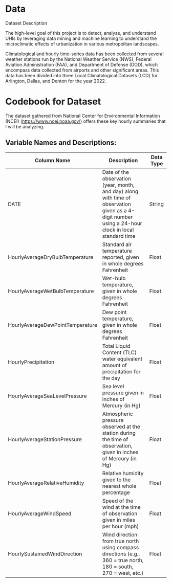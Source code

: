 # Data
Dataset Description

The high-level goal of this project is to detect, analyze, and understand UHIs by leveraging data mining and machine learning to understand the microclimatic effects of urbanization in various metropolitan landscapes.

Climatological and hourly time-series data has been collected from several weather stations run by the National Weather Service (NWS), Federal Aviation Administration (FAA), and Department of Defense (DOD), which encompass data collected from airports and other significant areas. This data has been divided into three Local Climatological Datasets (LCD) for Arlington, Dallas, and Denton for the year 2022.


# Codebook for Dataset
The dataset gathered from National Center for Environmental Information (NCEI) (https://www.ncei.noaa.gov/) offers these key hourly summaries that I will be analyzing.

## Variable Names and Descriptions:
| Column Name                        | Description                                                                                                               | Data Type    |
|------------------------------------|---------------------------------------------------------------------------------------------------------------------------|--------------|
| DATE                               | Date of the observation (year, month, and day) along with time of observation given as a 4-digit number using a 24-hour clock in local standard time | String       |
| HourlyAverageDryBulbTemperature    | Standard air temperature reported, given in whole degrees Fahrenheit                                                        | Float        |
| HourlyAverageWetBulbTemperature    | Wet-bulb temperature, given in whole degrees Fahrenheit                                                                    | Float        |
| HourlyAverageDewPointTemperature   | Dew point temperature, given in whole degrees Fahrenheit                                                                   | Float        |
| HourlyPrecipitation                 | Total Liquid Content (TLC) water equivalent amount of precipitation for the day                                            | Float        |
| HourlyAverageSeaLevelPressure       | Sea level pressure given in inches of Mercury (in Hg)                                                                     | Float        |
| HourlyAverageStationPressure        | Atmospheric pressure observed at the station during the time of observation, given in inches of Mercury (in Hg)          | Float        |
| HourlyAverageRelativeHumidity       | Relative humidity given to the nearest whole percentage                                                                   | Float        |
| HourlyAverageWindSpeed              | Speed of the wind at the time of observation given in miles per hour (mph)                                                | Float        |
| HourlySustainedWindDirection       | Wind direction from true north using compass directions (e.g., 360 = true north, 180 = south, 270 = west, etc.)           | Float        |
